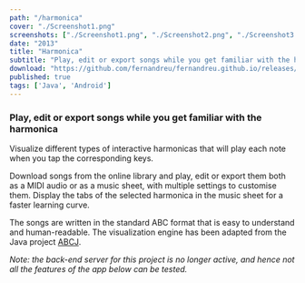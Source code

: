```yaml
---
path: "/harmonica"
cover: "./Screenshot1.png"
screenshots: ["./Screenshot1.png", "./Screenshot2.png", "./Screenshot3.png", "./Screenshot4.png", "./Screenshot5.png"]
date: "2013"
title: "Harmonica"
subtitle: "Play, edit or export songs while you get familiar with the harmonica"
download: "https://github.com/fernandreu/fernandreu.github.io/releases/download/v1.0/Harmonica.apk"
published: true
tags: ['Java', 'Android']
---
```

### Play, edit or export songs while you get familiar with the harmonica

Visualize different types of interactive harmonicas that will play each note when you tap the corresponding
keys.

Download songs from the online library and play, edit or export them both as a MIDI audio or as a music
sheet, with multiple settings to customise them. Display the tabs of the selected harmonica in the music
sheet for a faster learning curve.

The songs are written in the standard ABC format that is easy to understand and human-readable. The
visualization engine has been adapted from the Java project [ABCJ](http://abcj.ganderband.com).

_Note: the back-end server for this project is no longer active, and hence not all the features of the app
 below can be tested._

